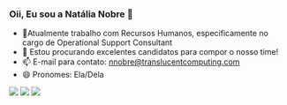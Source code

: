 ### Oii, Eu sou a Natália Nobre 👋

<div>
 
- 🔭Atualmente trabalho com Recursos Humanos, especificamente no cargo de Operational Support Consultant 
- 🤔 Estou procurando excelentes candidatos para compor o nosso time!
- 📫 E-mail para contato: nnobre@translucentcomputing.com
- 😄 Pronomes: Ela/Dela
</div>

<div>
 <a href = "mailto:nnobre@translucentcomputing.com"><img src="https://img.shields.io/badge/-Gmail-%23333?style=for-the-badge&logo=gmail&logoColor=white" target="_blank"></a>
 <a href="https://www.linkedin.com/in/nataliasnobre/" target="_blank"><img src="https://img.shields.io/badge/-LinkedIn-%230077B5?style=for-the-badge&logo=linkedin&logoColor=white" target="_blank"></a> 
   <a href="https://twitter.com/natalianobrepsi" target="_blank"><img src="https://img.shields.io/badge/Twitter-1DA1F2?style=for-the-badge&logo=twitter&logoColor=white" target="_blank"></a> 
  
</div>
